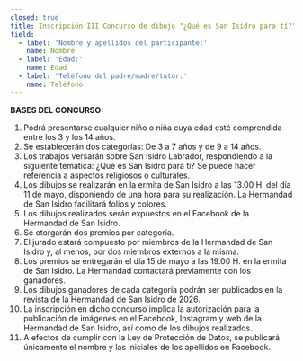 ```yaml
---
closed: true
title: Inscripción III Concurso de dibujo "¿Qué es San Isidro para tí?"
field:
  - label: 'Nombre y apellidos del participante:'
    name: Nombre
  - label: 'Edad:'
    name: Edad
  - label: 'Teléfono del padre/madre/tutor:'
    name: Teléfono
---
```


**BASES DEL CONCURSO:**

1. Podrá presentarse cualquier niño o niña cuya edad esté comprendida entre los 3 y los 14 años.
2. Se establecerán dos categorías: De 3 a 7 años y de 9 a 14 años.
3. Los trabajos versarán sobre San Isidro Labrador, respondiendo a la siguiente temática: ¿Qué es San Isidro para tí? Se puede hacer referencia a aspectos religiosos o culturales.
4. Los dibujos se realizarán en la ermita de San Isidro a las 13.00 H. del día 11 de mayo, disponiendo de una hora para su realización. La Hermandad de San Isidro facilitará folios y colores.
5. Los dibujos realizados serán expuestos en el Facebook de la Hermandad de San Isidro.
6. Se otorgarán dos premios por categoría.
7. El jurado estará compuesto por miembros de la Hermandad de San Isidro y, al menos, por dos miembros externos a la misma.
8. Los premios se entregarán el día 15 de mayo a las 19.00 H. en la ermita de San Isidro. La Hermandad contactará previamente con los ganadores.
9. Los dibujos ganadores de cada categoría podrán ser publicados en la revista de la Hermandad de San Isidro de 2026.
10. La inscripción en dicho concurso implica la autorización para la publicación de imágenes en el Facebook, Instagram y web de la Hermandad de San Isidro, así como de los dibujos realizados.
11. A efectos de cumplir con la Ley de Protección de Datos, se publicará únicamente el nombre y las iniciales de los apellidos en Facebook. 
